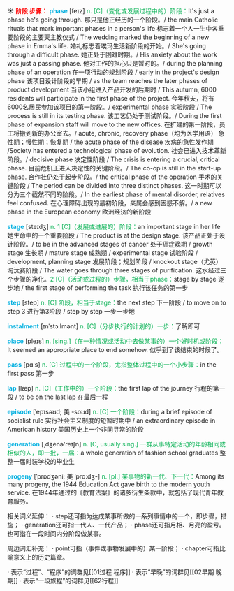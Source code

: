 ☀ <font color="red">**阶段 步骤：**</font>
<font color="sky blue">**phase**</font> [feɪz]
<font color="#00b050">n. [C]（变化或发展过程中的）阶段：</font>It's just a phase he's going through. 那只是他正经历的一个阶段。/ the main Catholic rituals that mark important phases in a person's life 标志着一个人一生中各重要阶段的主要天主教仪式 / The wedding marked the beginning of a new phase in Emma's life. 婚礼标志着埃玛生活新阶段的开始。/ She's going through a difficult phase. 她正处于困难时期。/ His anxiety about the work was just a passing phase. 他对工作的担心只是暂时的。/ during the planning phase of an operation 在一项行动的规划阶段 / early in the project's design phase 该项目设计阶段的早期 / as the team reaches the later phases of product development 当该小组进入产品开发的后期时 / This autumn, 6000 residents will participate in the first phase of the project. 今年秋天，将有6000名居民参加该项目的第一阶段。/ experimental phase 实验阶段 / The process is still in its testing phase. 该工艺仍处于测试阶段。/ During the first phase of expansion staff will move to the new offices. 在扩建的第一阶段，员工将搬到新的办公室去。/ acute, chronic, recovery phase（均为医学用语） 急性期；慢性期；恢复期 / the acute phase of the disease 疾病的急性发作期 /Society has entered a technological phase of evolution. 社会已进入技术革新阶段。/ decisive phase 决定性阶段 / The crisis is entering a crucial, critical phase. 目前危机正进入决定性的关键阶段。/ The co-op is still in the start-up phase. 合作社仍处于起步阶段。/ the critical phase of the operation 手术的关键阶段 / The period can be divided into three distinct phases. 这一时期可以分为三个截然不同的阶段。/ In the earliest phase of mental disorder, relatives feel confused. 在心理障碍出现的最初阶段，亲属会感到困惑不解。/ a new phase in the European economy 欧洲经济的新阶段

<font color="sky blue">**stage**</font> [steɪdӡ] 
<font color="#00b050">n. 1 [C]（发展或进展的）阶段：</font>an important stage in her life 她生命中的一个重要阶段 / The product is at the design stage. 该产品正处于设计阶段。/ to be in the advanced stages of cancer 处于癌症晚期 / growth stage 生长期 / mature stage 成熟期 / experimental stage 试验阶段 / development, planning stage 发展阶段；规划阶段 / knockout stage（尤英）淘汰赛阶段 / The water goes through three stages of purification. 这水经过三个步骤的净化。<font color="#00b050">2 [C]（活动或过程的）步骤，相当于phase：</font>stage by stage 逐步地 / the first stage of performing the task 执行该任务的第一步

<font color="sky blue">**step**</font> [step] 
<font color="#00b050">n. [C] 阶段，相当于stage：</font>the next step 下一阶段 / to move on to step 3 进行第3阶段 / step by step 一步一步地
           
<font color="sky blue">**instalment**</font> [ɪnˈstɔ:lmənt]
<font color="#00b050">n. [C]（分步执行的计划的）一步：</font>了解即可

<font color="sky blue">**place**</font> [pleɪs] 
<font color="#00b050">n. [sing.]（在一种情况或活动中去做某事的）一个好时机或阶段：</font>It seemed an appropriate place to end somehow. 似乎到了该结束的时候了。

<font color="sky blue">**pass**</font> [pɑːs] 
<font color="#00b050">n. [C] 过程中的一个阶段，尤指整体过程中的一个小步骤：</font>in the first pass 第一步

<font color="sky blue">**lap**</font> [læp] 
<font color="#00b050">n. [C]（工作中的）一个阶段：</font>the first lap of the journey 行程的第一段 / to be on the last lap 在最后一程
           
<font color="sky blue">**episode**</font> [ˈepɪsəʊd; 美 -soʊd]
<font color="#00b050">n. [C] 一个阶段：</font>during a brief episode of socialist rule 实行社会主义制度的短暂时期中 / an extraordinary episode in American history 美国历史上一个非同寻常的阶段

<font color="sky blue">**generation**</font> [͵dӡenə'reɪʃn] 
<font color="#00b050">n. [C, usually sing.] 一群从事特定活动的年龄相同或相似的人，即一批，一届：</font>a whole generation of fashion school graduates 整整一届时装学校的毕业生
           
<font color="sky blue">**progeny**</font> [ˈprɒdʒəni; 美 ˈprɑ:dʒ-]
<font color="#00b050">n. [pl.] 某事物的新一代、下一代：</font>Among its many progeny, the 1944 Education Act gave birth to the modern youth service. 在1944年通过的《教育法案》的诸多衍生条款中，就包括了现代青年教育服务。

相关词义延伸：
· step还可指为达成某事所做的一系列事情中的一个，即步骤，措施；
· generation还可指一代人、一代产品；
· phase还可指月相、月亮的盈亏。也可指在一段时间内分阶段做某事。

周边词汇补充：
· point可指（事件或事物发展中的）某一阶段；
· chapter可指比喻意义上的历史篇章。

· 表示“过程”、“程序”的词群见[[01过程 程序]]
· 表示“早晚”的词群见[[02早期 晚期]]
· 表示“一段旅程”的词群见[[62行程]]
